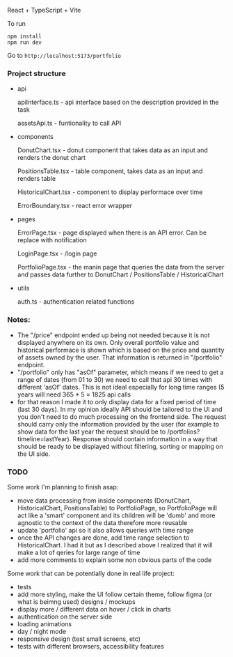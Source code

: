 React + TypeScript + Vite

To run
```
npm install
npm run dev
```
Go to `http://localhost:5173/portfolio`

### Project structure
* api

  apiInterface.ts  - api interface based on the description provided in the task

  assetsApi.ts - funtionality to call API
* components

  DonutChart.tsx - donut component that takes data as an input and renders the donut chart

  PositionsTable.tsx - table component, takes data as an input and renders table

  HistoricalChart.tsx - component to display performace over time

  ErrorBoundary.tsx - react error wrapper
* pages

  ErrorPage.tsx - page displayed when there is an API error. Can be replace with notification

  LoginPage.tsx - /login page
  
  PortfolioPage.tsx - the manin page that queries the data from the server and passes data further to DonutChart / PositionsTable / HistoricalChart
  
* utils

  auth.ts - authentication related functions

### Notes:
  - The "/price" endpoint ended up being not needed because it is not displayed anywhere on its own. Only overall portfolio value and  historical performace is shown which is based on the price and quantity of assets owned by the user. That information is returned in "/portfolio" endpoint.
  - "/portfolio" only has "asOf" parameter, which means if we need to get a range of dates (from 01 to 30) we need to call that api 30 times with different 'asOf' dates. This is not ideal especially for long time ranges (5 years will need 365 * 5 = 1825 api calls
  - for that reason I made it to only display data for a fixed period of time (last 30 days). In my opinion ideally API should be tailored to the UI and you don't need to do much processing on the frontend side. The request should carry only the information provided by the user (for example to show data for the last year the request should be to /portfolios?timeline=lastYear). Response should contain information in a way that should be ready to be displayed without filtering, sorting or mapping on the UI side.

### TODO
 Some work I'm planning to finish asap:
 - move data processing from inside components (DonutChart, HistoricalChart, PositionsTable) to PortfolioPage, so PortfolioPage will act like a 'smart' component and its children will be 'dumb' and more agnostic to the context of the data therefore more reusable
 - update 'portfolio' api so it also allows queries with time range
 - once the API changes are done, add time range selection to HistoricalChart. I had it but as I described above I realized that it will make a lot of qeries for large range of time
 - add more comments to explain some non obvious parts of the code

Some work that can be potentially done in real life project:
- tests
- add more styling, make the UI follow certain theme, follow figma (or what is beimng used) designs / mockups
- display more / different data on hover / click in charts
- authentication on the server side
- loading animations
- day / night mode
- responsive design (test small screens, etc)
- tests with different browsers, accessibility features

  
